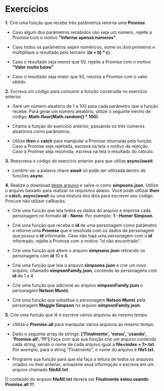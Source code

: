 # Exercícios

**1.** Crie uma função que recebe três parâmetros retorna uma **Promise**.

* Caso algum dos parâmetros recebidos não seja um número, rejeite a Promise com o motivo **"Informe apenas números"**.

* Caso todos os parâmetros sejam numéricos, some os dois primeiros e multiplique o resultado pelo terceiro (**(a + b) * c**).

* Caso o resultado seja menor que 50, rejeite a Promise com o motivo **"Valor muito baixo"**

* Caso o resultado seja maior que 50, resolva a Promise com o valor obtido.

**2.** Escreva um código para consumir a função construída no exercício anterior.

* Gere um número aleatório de 1 a 100 para cada parâmetro que a função recebe. Para gerar um número aleatório, utilize o seguinte trecho de código: **Math.floor(Math.random() * 100)**.

* Chame a função do exercício anterior, passando os três números aleatórios como parâmetros.

* Utilize **then** e **catch** para manipular a Promise retornada pela função. Caso a Promise seja rejeitada, escreva na tela o motivo da rejeição. Caso a Promise seja resolvida, escreva na tela o resultado do cálculo.

**3.** Reescreva o código do exercício anterior para que utilize **async/await**.

* Lembre-se: a palavra chave **await** só pode ser utilizada dentro de funções **async**.

**4.** Realize o download [deste arquivo](https://s3.us-east-2.amazonaws.com/assets.app.betrybe.com/back-end/nodejs/async-flow/simpsons-94f8eb570f2ea830462ee2375ded177b.json) e salve-o como **simpsons.json**. Utilize o arquivo baixado para realizar os requisitos abaixo. Você pode utilizar **then** e **catch**, **async/await** ou uma mistura dos dois para escrever seu código. Procure não utilizar callbacks.

* Crie uma função que leia todos os dados do arquivo e imprima cada personagem no formato **id - Nome**. Por exemplo: **1 - Homer Simpson**.

* Crie uma função que receba o **id** de uma personagem como parâmetro e retorne uma **Promise** que é resolvida com os dados da personagem que possui o **id** informado. Caso não haja uma personagem com o **id** informado, rejeite a Promise com o motivo "id não encontrado".

* Crie uma função que altere o arquivo **simpsons.json** retirando os personagens com **id** 10 e 6.

* Crie uma função que leia o arquivo **simpsons.json** e crie um novo arquivo, chamado **simpsonFamily.json**, contendo as personagens com **id** de 1 a 4.

* Crie uma função que adicione ao arquivo **simpsonFamily.json** o personagem **Nelson Muntz**.

* Crie uma função que substitua o personagem **Nelson Muntz** pela personagem **Maggie Simpson** no arquivo **simpsonFamily.json**.

**5.** Crie uma função que lê e escreve vários arquivos ao mesmo tempo.

* Utilize o **Promise.all** para manipular vários arquivos ao mesmo tempo.

* Dado o seguinte array de strings: **['Finalmente', 'estou', 'usando', 'Promise.all', '!!!']** Faça com que sua função crie um arquivo contendo cada string, sendo o nome de cada arquivo igual a **file<index + 1>.txt**. Por exemplo, para a string "Finalmente", o nome do arquivo é **file1.txt**.

* Programe sua função para que ela faça a leitura de todos os arquivos criados no item anterior, armazene essa informação e escreva em um arquivo chamado **fileAll.txt**.

O conteúdo do arquivo **fileAll.txt** deverá ser **Finalmente estou usando Promise.all !!!**.
